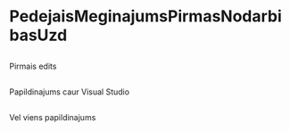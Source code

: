 # PedejaisMeginajumsPirmasNodarbibasUzd

##
Pirmais edits

##
Papildinajums caur Visual Studio

##
Vel viens papildinajums